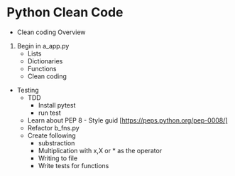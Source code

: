 # Python Clean Code

- Clean coding Overview
1. Begin in a_app.py
    - Lists
    - Dictionaries
    - Functions
    - Clean coding

- Testing
    - TDD
        - Install pytest
        - run test
    - Learn about PEP 8 - Style guid [https://peps.python.org/pep-0008/]
    - Refactor b_fns.py
    - Create following
        - substraction
        - Multiplication with x,X or * as the operator
        - Writing to file
        - Write tests for functions